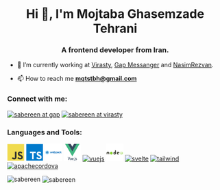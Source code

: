 <h1 align="center">Hi 👋, I'm Mojtaba Ghasemzade Tehrani</h1>
<h3 align="center">A frontend developer from Iran.</h3>


- 🔭 I’m currently working at [Virasty](https://virasty.com), [Gap Messanger](https://gap.im) and [NasimRezvan](https://app.nasimrezvan.com).

- 📫 How to reach me **mqtstbh@gmail.com**

<h3 align="left">Connect with me:</h3>
<p align="left">
<a href="https://gap.im/sabereen" target="blank"><img align="center" src="https://web.gap.im/icon_96x96.png" alt="sabereen at gap" height="30" width="30" /></a>
<a href="https://virasty.com/sabereen" target="blank"><img align="center" src="https://virasty.com/img/favicon.png" alt="sabereen at virasty" height="30" width="30" /></a>
</p>

<h3 align="left">Languages and Tools:</h3>
<p align="left">
<a href="https://developer.mozilla.org/en-US/docs/Web/JavaScript" target="_blank" rel="noreferrer"> <img src="https://raw.githubusercontent.com/devicons/devicon/master/icons/javascript/javascript-original.svg" alt="javascript" width="40" height="40"/></a>
<a href="https://www.typescriptlang.org/" target="_blank" rel="noreferrer"> <img src="https://raw.githubusercontent.com/devicons/devicon/master/icons/typescript/typescript-original.svg" alt="typescript" width="40" height="40"/></a>
<a href="https://webpack.js.org" target="_blank" rel="noreferrer"> <img src="https://raw.githubusercontent.com/devicons/devicon/d00d0969292a6569d45b06d3f350f463a0107b0d/icons/webpack/webpack-original-wordmark.svg" alt="webpack" width="40" height="40"/></a>
<a href="https://vuejs.org/" target="_blank" rel="noreferrer"> <img src="https://raw.githubusercontent.com/devicons/devicon/master/icons/vuejs/vuejs-original-wordmark.svg" alt="vuejs" width="40" height="40"/></a>
<a href="https://solidjs.com/" target="_blank" rel="noreferrer"> <img src="https://www.solidjs.com/assets/logo.123b04bc.svg" alt="vuejs" width="40" height="40"/></a>
<a href="https://nodejs.org" target="_blank" rel="noreferrer"> <img src="https://raw.githubusercontent.com/devicons/devicon/master/icons/nodejs/nodejs-original-wordmark.svg" alt="nodejs" width="40" height="40"/></a>
<a href="https://svelte.dev" target="_blank" rel="noreferrer"> <img src="https://upload.wikimedia.org/wikipedia/commons/1/1b/Svelte_Logo.svg" alt="svelte" width="40" height="40"/></a>
<a href="https://github.com/unocss/unocss" target="_blank" rel="noreferrer"> <img src="https://raw.githubusercontent.com/unocss/unocss/main/playground/public/icon-gray.svg" alt="tailwind" width="40" height="40"/></a>
<a href="https://cordova.apache.org/" target="_blank" rel="noreferrer"> <img src="https://www.vectorlogo.zone/logos/apache_cordova/apache_cordova-icon.svg" alt="apachecordova" width="40" height="40"/></a>
</p>

<p><img align="left" src="https://github-readme-stats.vercel.app/api/top-langs?username=sabereen&show_icons=true&locale=en&layout=compact" alt="sabereen" /></p>

<p>&nbsp;<img align="center" src="https://github-readme-stats.vercel.app/api?username=sabereen&show_icons=true&locale=en" alt="sabereen" /></p>
